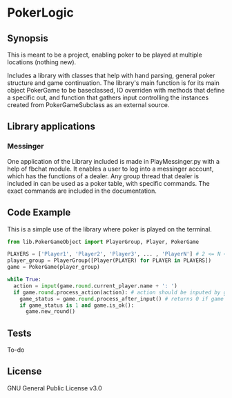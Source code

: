 # PokerLogic

## Synopsis
This is meant to be a project, enabling poker to be played at multiple locations (nothing new).

Includes a library with classes that help with hand parsing, general poker structure and game continuation.
The library's main function is for its main object PokerGame to be baseclassed, IO overriden with methods that define a specific out,
and function that gathers input controlling the instances created from PokerGameSubclass as an external source.


## Library applications

### Messinger
One application of the Library included is made in PlayMessinger.py with a help of fbchat module.
It enables a user to log into a messinger account, which has the functions of a dealer.
Any group thread that dealer is included in can be used as a poker table, with specific commands.
The exact commands are included in the documentation.


## Code Example
This is a simple use of the library where poker is played on the terminal.
```python
from lib.PokerGameObject import PlayerGroup, Player, PokerGame

PLAYERS = ['Player1', 'Player2', 'Player3', ... , 'PlayerN'] # 2 <= N <= 9
player_group = PlayerGroup([Player(PLAYER) for PLAYER in PLAYERS])
game = PokerGame(player_group)

while True:
  action = input(game.round.current_player.name + ': ')
  if game.round.process_action(action): # action should be inputed by game.round.current_player
    game_status = game.round.process_after_input() # returns 0 if game should be ended and 1 if game should continue
    if game_status is 1 and game.is_ok():
      game.new_round()
```


## Tests
To-do


## License
GNU General Public License v3.0
